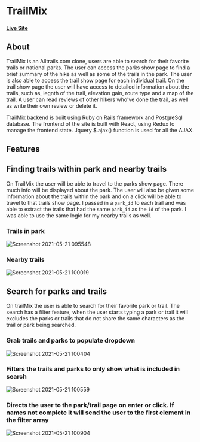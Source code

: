 # TrailMix

#### [Live Site](https://trail-mix-app.herokuapp.com/#/)


## About

TrailMix is an Alltrails.com clone, users are able to search for their favorite trails or national parks.  The user can access the parks show page to find a brief summary of the hike as well as some of the trails in the park.  The user is also able to access the trail show page for each individual trail.  On the trail show page the user will have access to detailed information about the trails, such as, legnth of the trail, elevation gain, route type and a map of the trail.  A user can read reviews of other hikers who've done the trail, as well as write their own review or delete it.

TrailMix backend is built using Ruby on Rails framework and PostgreSql database.  The frontend of the site is built with React, using Redux to manage the frontend state.  Jquery $.ajax() function is used for all the AJAX.


## Features 

## Finding trails within park and nearby trails

On TrailMix the user will be able to travel to the parks show page.  There much info will be displayed about the park.  The user will also be given some information about the trails within the park and on a click will be able to travel to that trails show page.  I passed in a `park_id` to each trail and was able to extract the trails that had the same
`park_id` as the `id` of the park. I was able to use the same logic for my nearby trails as well.

### Trails in park
![Screenshot 2021-05-21 095548](https://user-images.githubusercontent.com/24721324/119148914-f955d500-ba1a-11eb-8099-d35f40487963.png)

### Nearby trails
![Screenshot 2021-05-21 100019](https://user-images.githubusercontent.com/24721324/119149272-5e112f80-ba1b-11eb-8ae4-de9a955d8af9.png)


## Search for parks and trails

On trailMix the user is able to search for their favorite park or trail.  The search has a filter feature, when the user starts typing a park or trail it will excludes the parks or trails that do not share the same characters as the trail or park being searched.

### Grab trails and parks to populate dropdown
 ![Screenshot 2021-05-21 100404](https://user-images.githubusercontent.com/24721324/119149877-eb548400-ba1b-11eb-8e31-5233bd272a31.png)
 
### Filters the trails and parks to only show what is included in search
![Screenshot 2021-05-21 100559](https://user-images.githubusercontent.com/24721324/119150331-569e5600-ba1c-11eb-9888-974e600b00e3.png)

### Directs the user to the park/trail page on enter or click.  If names not complete it will send the user to the first element in the filter array

![Screenshot 2021-05-21 100904](https://user-images.githubusercontent.com/24721324/119150603-982f0100-ba1c-11eb-8011-92e1ccfcf1c7.png)




